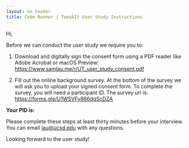 ```yaml
---
layout: no_header
title: Code Runner / TweakIt User Study Instructions
---
```


Hi,

Before we can conduct the user study we require you to:

1. Download and digitally sign the consent form using a PDF reader like Adobe
   Acrobat or macOS Preview: <a
   href="https://www.samlau.me/r/UT_user_study_consent.pdf"
   target="_blank">https://www.samlau.me/r/UT_user_study_consent.pdf</a>

1. Fill out the online background survey. At the bottom of the survey we will
   ask you to upload your signed consent form. To complete the survey, you will
   need a participant ID. The survey url is:
   <a href="https://forms.gle/U1WSVFy866dqScDZA">https://forms.gle/U1WSVFy866dqScDZA</a>

<!-- 1. Watch the 8-minute tutorial video on the prototype system you will work with
   during the study. To refresh your memory, we will help you replicate the
   video steps in the prototype systems, but will assume that you have watched
   the video at least once. The video URL is:
   https://www.youtube.com/watch?v=jllH9T3zEU0 -->

**Your PID is: <span id="pid"></span>**

Please complete these steps at least thirty minutes before your interview. You can
email lau@ucsd.edu with any questions.

Looking forward to the user study!

<script>
  const pid = (new URLSearchParams(window.location.search)).get('pid')
  document.getElementById('pid').innerText = pid
</script>
